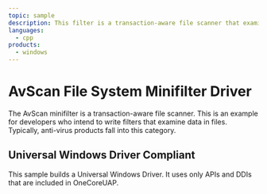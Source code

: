```yaml
---
topic: sample
description: This filter is a transaction-aware file scanner that examines data in files.
languages:
  - cpp
products:
  - windows
---
```


<!---
    name: AvScan File System Minifilter Driver
    platform: WDM
    language: cpp
    category: FileSystem
    description: This filter is a transaction-aware file scanner that examines data in files.
    samplefwlink: http://go.microsoft.com/fwlink/p/?LinkId=617644
--->

# AvScan File System Minifilter Driver

The AvScan minifilter is a transaction-aware file scanner. This is an example for developers who intend to write filters that examine data in files. Typically, anti-virus products fall into this category.

## Universal Windows Driver Compliant
This sample builds a Universal Windows Driver. It uses only APIs and DDIs that are included in OneCoreUAP.